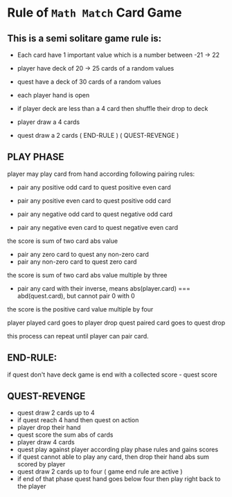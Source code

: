 # Rule of `Math Match` Card Game

## This is a semi solitare game rule is:
- Each card have 1 important value which is a number between -21 -> 22
- player have deck of 20 -> 25 cards of a random values
- quest have a deck of 30 cards of a random values
- each player hand is open

- if player deck are less than a 4 card then shuffle their drop to deck
- player draw a 4 cards
- quest draw a 2 cards ( END-RULE ) ( QUEST-REVENGE )

## PLAY PHASE

  player may play card from hand according following pairing rules:

  - pair any positive odd card to quest positive even card
  - pair any positive even card to quest positive odd card

  - pair any negative odd card to quest negative odd card
  - pair any negative even card to quest negative even card

  the score is sum of two card abs value

  - pair any zero card to quest any non-zero card
  - pair any non-zero card to quest zero card

  the score is sum of two card abs value multiple by three

  - pair any card with their inverse, means abs(player.card) === abd(quest.card),
    but cannot pair 0 with 0

  the score is the positive card value multiple by four

  player played card goes to player drop
  quest paired card goes to quest drop

  this process can repeat until player can pair card.

## END-RULE:
if quest don't have deck game is end with a collected score - quest score

## QUEST-REVENGE
- quest draw 2 cards up to 4
- if quest reach 4 hand then quest on action
- player drop their hand
- quest score the sum abs of cards
- player draw 4 cards
- quest play against player according play phase rules and gains scores
- if quest cannot able to play any card, then drop their hand abs sum scored by player
- quest draw 2 cards up to four ( game end rule are active )
- if end of that phase quest hand goes below four then play right back to the player






